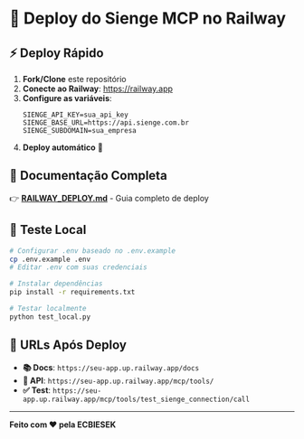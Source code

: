 # 🚀 Deploy do Sienge MCP no Railway

## ⚡ Deploy Rápido

1. **Fork/Clone** este repositório
2. **Conecte ao Railway**: https://railway.app
3. **Configure as variáveis**:
   ```
   SIENGE_API_KEY=sua_api_key
   SIENGE_BASE_URL=https://api.sienge.com.br
   SIENGE_SUBDOMAIN=sua_empresa
   ```
4. **Deploy automático** 🎉

## 📖 Documentação Completa

👉 **[RAILWAY_DEPLOY.md](./RAILWAY_DEPLOY.md)** - Guia completo de deploy

## 🧪 Teste Local

```bash
# Configurar .env baseado no .env.example
cp .env.example .env
# Editar .env com suas credenciais

# Instalar dependências
pip install -r requirements.txt

# Testar localmente
python test_local.py
```

## 🔗 URLs Após Deploy

- **📚 Docs**: `https://seu-app.up.railway.app/docs`
- **🔧 API**: `https://seu-app.up.railway.app/mcp/tools/`
- **✅ Test**: `https://seu-app.up.railway.app/mcp/tools/test_sienge_connection/call`

---

**Feito com ❤️ pela ECBIESEK**